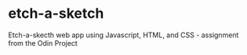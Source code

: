 # etch-a-sketch
  Etch-a-skecth web app using Javascript, HTML, and CSS - assignment from the Odin Project
